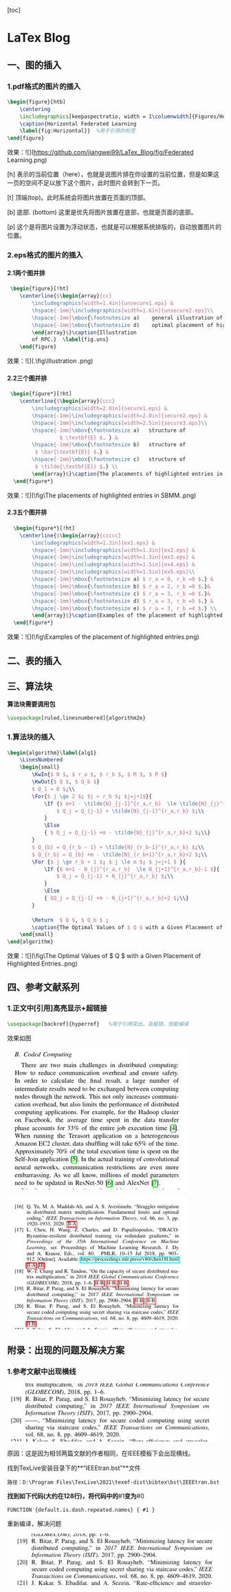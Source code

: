 [toc]

# LaTex Blog

## 一、图的插入

### 1.pdf格式的图片的插入

```tex
\begin{figure}[htb] 
	\centering
	\includegraphics[keepaspectratio, width = 1\columnwidth]{Figures/Horizontal Federated Learning.pdf}
	\caption{Horizontal Federated Learning
	\label{fig:Horizontal}}  %用于引用的标签
\end{figure}
```

效果：![](https://github.com/jiangwei99/LaTex_Blog/fig/Federated Learning.png)



[h]  表示的当前位置（here），也就是说图片排在你设置的当前位置，但是如果这一页的空间不足以放下这个图片，此时图片会转到下一页。

[t]  顶端(top)。此时系统会将图片放置在页面的顶部。

[b] 底部. (bottom) 这里是优先将图片放置在底部，也就是页面的底部。

[p]  这个是将图片设置为浮动状态，也就是可以根据系统排版的，自动放置图片的位置。

### 2.eps格式的图片的插入

#### 2.1两个图并排

```tex
 \begin{figure}[!ht]
 	\centerline{$\begin{array}{cc}
 		\includegraphics[width=1.4in]{unsecure1.eps} &		 
 		\hspace{-1mm}\includegraphics[width=1.6in]{unsecure2.eps}\\
 		\hspace{-1mm}\mbox{\footnotesize a)    general illustration of $ \textbf{E} $. } &
 		\hspace{-1mm}\mbox{\footnotesize d)    optimal placement of highlighted entries.} \\
 		\end{array}$}\caption{Illustration 
 		of RPC.}  \label{fig.uns}
 	\end{figure}  
```

效果：![](.\fig\Illustration .png)

#### 2.2三个图并排

```tex
 \begin{figure*}[!ht]
  	\centerline{$\begin{array}{ccc}
  		\includegraphics[width=2.0in]{secure1.eps} &		 
  		\hspace{-1mm}\includegraphics[width=2.0in]{secure2.eps} &
  		\hspace{-1mm}\includegraphics[width=2.5in]{secure3.eps}\\
  		\hspace{-1mm}\mbox{\footnotesize a)   structure of 
  		  		 $ \textbf{E} $. } &
  		\hspace{-1mm}\mbox{\footnotesize b)   structure of 
  		 $ \bar{\textbf{E}} $.} &
  		\hspace{-1mm}\mbox{\footnotesize c)   structure of 
  		 $ \tilde{\textbf{E}} $.} \\
  		\end{array}$}\caption{The placements of highlighted entries in SBMM.}  \label{fig.sbmm}
  \end{figure*}
```

效果：![](\fig\The placements of highlighted entries in SBMM..png)

#### 2.3五个图并排

```tex
  \begin{figure*}[!ht]
  	\centerline{$\begin{array}{ccccc}
  		\includegraphics[width=1.3in]{ex1.eps} &		 
  		\hspace{-1mm}\includegraphics[width=1.3in]{ex2.eps} &
  		\hspace{-1mm}\includegraphics[width=1.3in]{ex3.eps} &
  		\hspace{-1mm}\includegraphics[width=1.5in]{ex4.eps} &
  		\hspace{-1mm}\includegraphics[width=1.5in]{ex5.eps}\\
  		\hspace{-1mm}\mbox{\footnotesize a) $ r_a = 0, r_b =0 $.} &
  		\hspace{-1mm}\mbox{\footnotesize b) $ r_a = 2, r_b =0 $.}&
  		\hspace{-1mm}\mbox{\footnotesize c) $ r_a = 3, r_b =0 $.}&
  		\hspace{-1mm}\mbox{\footnotesize d) $ r_a = 3, r_b =5 $.} &
  		\hspace{-1mm}\mbox{\footnotesize e) $ r_a = 3, r_b =4 $.} \\
  		\end{array}$}\caption{Examples of the placement of highlighted entries.}  \label{fig.ex}
  \end{figure*}
```

效果：![](\fig\Examples of the placement of highlighted entries.png)

## 二、表的插入



## 三、算法块

**算法块需要调用包**

```tex
\usepackage[ruled,linesnumbered]{algorithm2e}
```

### 1.算法块的插入

```tex
\begin{algorithm}\label{alg1}
	\LinesNumbered
	\begin{small}
		\KwIn{$ N $, $ r_a $, $ r_b $, $ M $, $ P $}
		\KwOut{$ Q $, $ Q_b $}
		$ Q_1 = 0 $;\\
		\For{$ j \ge 2 $; $j < r_b $; $j=j+1$}{
			\If {$ m+1 - \tilde{N}_{j-1}^{r_a,r_b}  \le \tilde{N}_{j}^{r_a,r_b}-1 $}{
				$ Q_j = Q_{j-1} + \tilde{N}_{j-1}^{r_a,r_b} $;\\
			}
			\Else
			{ $ Q_j = Q_{j-1} +m - \tilde{N}_{j}^{r_a,r_b}+2 $;\\}
		}
		$ Q_{b} = Q_{r_b - 1} + \tilde{N}_{r_b-1}^{r_a,r_b} $;\\
		$ Q_{r_b} = Q_{b} +m - \tilde{N}_{r_b+1}^{r_a,r_b}+2 $;\\
		\For {$ j \ge r_b + 1 $; $ j \le m $; $ j=j+1 $ }{
			\If {$ m+1 - N_{j}^{r_a,r_b}  \le N_{j+1}^{r_a,r_b}-1 $}{
				$ Q_j = Q_{j-1} + N_{j}^{r_a,r_b} $;\\
			}
			\Else
			{ $Q_j = Q_{j-1} +m - N_{j+1}^{r_a,r_b}+2 $;\\}
		}    		
		
		\Return  $ Q $, $ Q_b $ ;
		\caption{The Optimal Values of $ Q $ with a Given Placement of Highlighted Entries.} \label{optimal}
	\end{small}
\end{algorithm}
```

效果：![](\fig\The Optimal Values of $ Q $ with a Given Placement of Highlighted Entries..png)

## 四、参考文献系列

### 1.正文中[引用]高亮显示+超链接

```tex
\usepackage[backref]{hyperref}   %用于引用突出，会报错，但能编译
```

效果如图

![](\fig\reference1.png)

![](\fig\reference1.1.png)



## 附录：出现的问题及解决方案

### 1.参考文献中出现横线

![](\fig\q&a\question1.png)

原因：这是因为相邻两篇文献的作者相同，在IEEE模板下会出现横线。

找到TexLive安装目录下的**“IEEEtran.bst”**文件

```
路径：D:\Program Files\TexLive\2021\texmf-dist\bibtex\bst\IEEEtran.bst
```

**找到如下代码(大约在128行)，将代码中的**#1**变为**#0

```
FUNCTION {default.is.dash.repeated.names} { #1 }
```

重新编译，解决问题

![](\fig\q&a\answer1.png)

